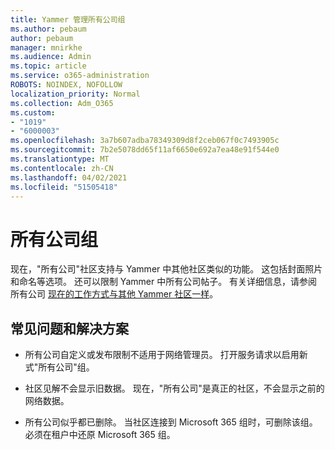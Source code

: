 ```yaml
---
title: Yammer 管理所有公司组
ms.author: pebaum
author: pebaum
manager: mnirkhe
ms.audience: Admin
ms.topic: article
ms.service: o365-administration
ROBOTS: NOINDEX, NOFOLLOW
localization_priority: Normal
ms.collection: Adm_O365
ms.custom:
- "1019"
- "6000003"
ms.openlocfilehash: 3a7b607adba78349309d8f2ceb067f0c7493905c
ms.sourcegitcommit: 7b2e5078dd65f11af6650e692a7ea48e91f544e0
ms.translationtype: MT
ms.contentlocale: zh-CN
ms.lasthandoff: 04/02/2021
ms.locfileid: "51505418"
---
```

# <a name="all-company-group"></a>所有公司组

现在，"所有公司"社区支持与 Yammer 中其他社区类似的功能。 这包括封面照片和命名等选项。 还可以限制 Yammer 中所有公司帖子。 有关详细信息，请参阅所有公司 [现在的工作方式与其他 Yammer 社区一样](https://docs.microsoft.com/yammer/manage-yammer-groups/yammer-all-company-yammer-community)。

## <a name="common-issues-and-solutions"></a>常见问题和解决方案

- 所有公司自定义或发布限制不适用于网络管理员。 打开服务请求以启用新式"所有公司"组。

- 社区见解不会显示旧数据。 现在，"所有公司"是真正的社区，不会显示之前的网络数据。

- 所有公司似乎都已删除。 当社区连接到 Microsoft 365 组时，可删除该组。 必须在租户中还原 Microsoft 365 组。

